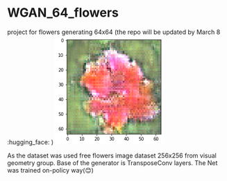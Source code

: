 # WGAN_64_flowers
project for flowers generating 64x64 (the repo will be updated by March 8 :hugging_face: )
![Generated photo after 1500 epochs](https://github.com/nick-leman/WGAN_64_flowers/blob/main/Flower%20for%20you.png)

As the dataset was used free flowers image dataset 256x256 from visual geometry group. 
Base of the generator is TransposeConv layers. The Net was trained on-policy way(😊)
